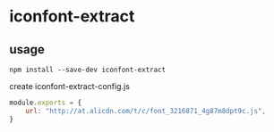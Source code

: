 # iconfont-extract

## usage 

```shell
npm install --save-dev iconfont-extract
```

create iconfont-extract-config.js

```js
module.exports = {
    url: "http://at.alicdn.com/t/c/font_3216871_4g87m8dpt9c.js",
}
```
